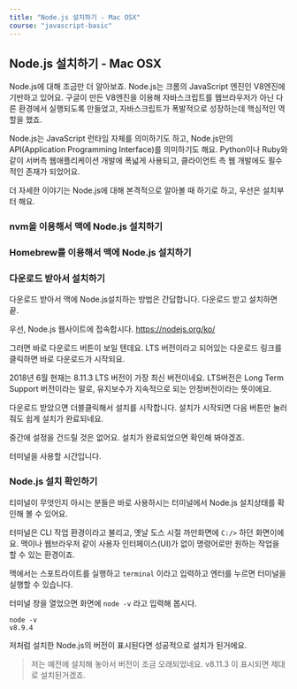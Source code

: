 ```yaml
---
title: "Node.js 설치하기 - Mac OSX"
course: "javascript-basic"
---
```




## Node.js 설치하기 - Mac OSX

Node.js에 대해 조금만 더 알아보죠. Node.js는 크롬의 JavaScript 엔진인 V8엔진에 기반하고 있어요. 구글이 만든 V8엔진을 이용해 자바스크립트를 웹브라우저가 아닌 다른 환경에서 실행되도록 만들었고, 자바스크립트가 폭발적으로 성장하는데 핵심적인 역할을 했죠.

Node.js는 JavaScript 런타임 자체를 의미하기도 하고, Node.js만의 API(Application Programming Interface)를 의미하기도 해요. Python이나 Ruby와 같이 서버측 웹애플리케이션 개발에 폭넓게 사용되고, 클라이언트 측 웹 개발에도 필수적인 존재가 되었어요.

더 자세한 이야기는 Node.js에 대해 본격적으로 알아볼 때 하기로 하고, 우선은 설치부터 해요.



### nvm을 이용해서 맥에 Node.js 설치하기



### Homebrew를 이용해서 맥에 Node.js 설치하기



### 다운로드 받아서 설치하기

다운로드 받아서 맥에 Node.js설치하는 방법은 간답합니다. 다운로드 받고 설치하면 끝.

우선, Node.js 웹사이트에 접속합시다. https://nodejs.org/ko/

그러면 바로 다운로드 버튼이 보일 텐데요. LTS 버전이라고 되어있는 다운로드 링크를 클릭하면 바로 다운로드가 시작되요.

2018년 6월 현재는 8.11.3 LTS 버전이 가장 최신 버전이네요. LTS버전은 Long Term Support 버전이라는 말로, 유지보수가 지속적으로 되는 안정버전이라는 뜻이에요.

다운로드 받았으면 더블클릭해서 설치를 시작합니다. 설치가 시작되면 다음 버튼만 눌러줘도 쉽게 설치가 완료되네요.

중간에 설정을 건드릴 것은 없어요. 설치가 완료되었으면 확인해 봐야겠죠.

터미널을 사용할 시간입니다.



### Node.js 설치 확인하기

티미널이 무엇인지 아시는 분들은 바로 사용하시는 터미널에서 Node.js 설치상태를 확인해 볼 수 있어요.

터미널은 CLI 작업 환경이라고 불리고, 옛날 도스 시절 까만화면에 `C:/>` 하던 화면이에요. 맥이나 웹브라우저 같이 사용자 인터페이스(UI)가 없이 명령어로만 원하는 작업을 할 수 있는 환경이죠.

맥에서는 스포트라이트를 실행하고 `terminal` 이라고 입력하고 엔터를 누르면 터미널을 실행할 수 있습니다. 

터미널 창을 열었으면 화면에 `node -v` 라고 입력해 봅시다.

```shell
node -v
v8.9.4
```

저처럼 설치한 Node.js의 버전이 표시된다면 성공적으로 설치가 된거에요.

> 저는 예전에 설치해 놓아서 버전이 조금 오래되었네요. v8.11.3 이 표시되면 제대로 설치된거겠죠.


